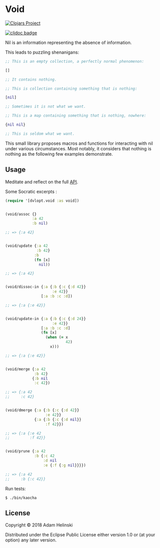 # Void

[![Clojars
Project](https://img.shields.io/clojars/v/dvlopt/void.svg)](https://clojars.org/dvlopt/void)

[![cljdoc badge](https://cljdoc.org/badge/dvlopt/void)](https://cljdoc.org/d/dvlopt/void)


Nil is an information representing the absence of information.

This leads to puzzling shenanigans:

```clj
;; This is an empty collection, a perfectly normal phenomenon:

[]

;; It contains nothing.

;; This is collection containing something that is nothing:

[nil]

;; Sometimes it is not what we want.

;; This is a map containing something that is nothing, nowhere:

{nil nil}

;; This is seldom what we want.
```

This small library proposes macros and functions for interacting with nil under
various circumstances. Most notably, it considers that nothing is nothing as the
following few examples demonstrate.


## Usage

Meditate and reflect on the full [API](https://cljdoc.org/d/dvlopt/void).

Some Socratic excerpts :

```clj
(require '[dvlopt.void :as void])


(void/assoc {}
            :a 42
            :b nil)

;; => {:a 42}


(void/update {:a 42
              :b 42}
             :b
             (fn [x]
               nil))

;; => {:a 42}


(void/dissoc-in {:a {:b {:c {:d 42}}
                     :e 42}}
                [:a :b :c :d])

;; => {:a {:e 42}}


(void/update-in {:a {:b {:c {:d 24}}
                     :e 42}}
                [:a :b :c :d]
                (fn [x]
                  (when (= x
                           42)
                    x)))

;; => {:a {:e 42}}


(void/merge {:a 42
             :b 42}
            {:b nil
             :c 42})

;; => {:a 42
;;     :c 42}


(void/dmerge {:a {:b {:c {:d 42}}
                  :e 42}}
             {:a {:b {:c {:d nil}}
                  :f 42}})

;; => {:a {:e 42
;;         :f 42}}


(void/prune {:a 42
             :b {:c 42
                 :d nil
                 :e {:f {:g nil}}}})

;; => {:a 42
;;     :b {:c 42}}
```

Run tests:
```
$ ./bin/kaocha
```

## License

Copyright © 2018 Adam Helinski

Distributed under the Eclipse Public License either version 1.0 or (at
your option) any later version.
